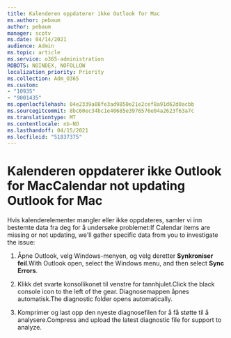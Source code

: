 ```yaml
---
title: Kalenderen oppdaterer ikke Outlook for Mac
ms.author: pebaum
author: pebaum
manager: scotv
ms.date: 04/14/2021
audience: Admin
ms.topic: article
ms.service: o365-administration
ROBOTS: NOINDEX, NOFOLLOW
localization_priority: Priority
ms.collection: Adm_O365
ms.custom:
- "10935"
- "9001435"
ms.openlocfilehash: 04e2339a08fe3ad9850e21e2cef8a91d62d0acbb
ms.sourcegitcommit: 8bc60ec34bc1e40685e3976576e04a2623f63a7c
ms.translationtype: MT
ms.contentlocale: nb-NO
ms.lasthandoff: 04/15/2021
ms.locfileid: "51837375"
---
```

# <a name="calendar-not-updating-outlook-for-mac"></a><span data-ttu-id="2eef0-102">Kalenderen oppdaterer ikke Outlook for Mac</span><span class="sxs-lookup"><span data-stu-id="2eef0-102">Calendar not updating Outlook for Mac</span></span>

<span data-ttu-id="2eef0-103">Hvis kalenderelementer mangler eller ikke oppdateres, samler vi inn bestemte data fra deg for å undersøke problemet:</span><span class="sxs-lookup"><span data-stu-id="2eef0-103">If Calendar items are missing or not updating, we'll gather specific data from you to investigate the issue:</span></span>

1. <span data-ttu-id="2eef0-104">Åpne Outlook, velg Windows-menyen, og velg deretter **Synkroniser feil**.</span><span class="sxs-lookup"><span data-stu-id="2eef0-104">With Outlook open, select the Windows menu, and then select **Sync Errors**.</span></span>

1. <span data-ttu-id="2eef0-105">Klikk det svarte konsollikonet til venstre for tannhjulet.</span><span class="sxs-lookup"><span data-stu-id="2eef0-105">Click the black console icon to the left of the gear.</span></span> <span data-ttu-id="2eef0-106">Diagnosemappen åpnes automatisk.</span><span class="sxs-lookup"><span data-stu-id="2eef0-106">The diagnostic folder opens automatically.</span></span>

1. <span data-ttu-id="2eef0-107">Komprimer og last opp den nyeste diagnosefilen for å få støtte til å analysere.</span><span class="sxs-lookup"><span data-stu-id="2eef0-107">Compress and upload the latest diagnostic file for support to analyze.</span></span>